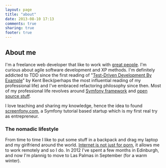 ```yaml
---
layout: page
title: "about"
date: 2013-08-10 17:13
comments: true
sharing: true
footer: true
---
```

## About me

I'm a freelance web developer that like to work with [great people](http://www.ideato.it).
I'm curious about agile software development and XP methods. I'm definitely addicted to TDD since the first reading of "[Test-Driven Development By Example](http://www.amazon.com/Test-Driven-Development-By-Example/dp/0321146530)" 
by Kent Beck(perhaps the most influential reading of my professional life) and I've embraced refactoring philosophy since then. Most of my professional life revolves around [Symfony framework](http://www.symfony.com) and [open 
source stuff](https://github.com/ftassi).

I love teaching and sharing my knowledge, hence the idea to found [screenfony.com](http://www.screenfony.com), a Symfony tutorial based startup which is my first real try as entrepreneur.

### The nomadic lifestyle

From time to time I like to put some stuff in a backpack and drag my laptop and my girlfriend around the world. 
[Internet is not just for porn](http://www.youtube.com/watch?v=eWEjvCRPrCo), it allows me to work remotely and so I do.
In 2012 I've spent a few months in Edinburgh, and now I'm plannig to move to Las Palmas in September (for a warm winter).


